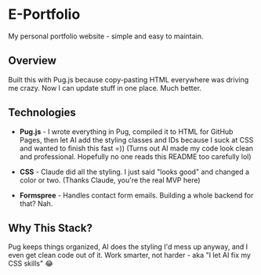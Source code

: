 # E-Portfolio

My personal portfolio website - simple and easy to maintain.

## Overview

Built this with Pug.js because copy-pasting HTML everywhere was driving me crazy. Now I can update stuff in one place. Much better.

## Technologies

- **Pug.js** - I wrote everything in Pug, compiled it to HTML for GitHub Pages, then let AI add the styling classes and IDs because I suck at CSS and wanted to finish this fast =)) (Turns out AI made my code look clean and professional. Hopefully no one reads this README too carefully lol)

- **CSS** - Claude did all the styling. I just said "looks good" and changed a color or two. (Thanks Claude, you're the real MVP here)

- **Formspree** - Handles contact form emails. Building a whole backend for that? Nah.

## Why This Stack?

Pug keeps things organized, AI does the styling I'd mess up anyway, and I even get clean code out of it. Work smarter, not harder - aka "I let AI fix my CSS skills" 😂
